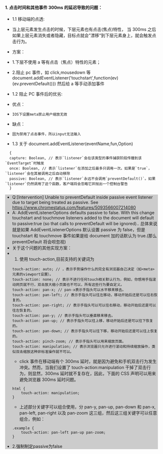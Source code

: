 #### 1. 点击时间和其他事件 300ms 的延迟导致的问题：

- 1.1 移动端的点透:
- 当上层元素发生点击的时候，下层元素也有点击(焦点)特性， 当 300ms 之后如果上层元素消失或者隐藏，目标点就会”漂移“到下层元素身上，就会触发点击行为。

- 方案：

- 1.下层不使用 a 等有点击（焦点）特性的元素；
- 2.阻止 pc 事件，如 click,mousedown 等
  document.addEventListener('touchstart',function(ev){ev.preventDefault()})
  然后给 a 等手动添加事件

- 1.2 阻止 PC 事件后的优劣:
- 优点：
-     IOS下设置meta禁止用户缩放无效

- 缺点：
-     因为禁用了点击事件，所以input无法输入

- 1.3 关于 document.addEventListener(eventName,fun,Option)

```
  {
  capture: Boolean, // 表示`listener`会在该类型的事件捕获阶段传播到该`EventTarget`时触发
  once: Boolean, // 表示`listener`在添加之后最多只调用一次。如果是`true`，`listener`会在其被调用之后自动移除
  passive: Boolean, // 表示`listener`永远不会调用`preventDefault()`。如果`listener`仍然调用了这个函数，客户端将会忽略它并抛出一个控制台警告
  }
```

<div style="background:#ccc">

- Q:[Intervention] Unable to preventDefault inside passive event listener due to target being treated as passive. See https://www.chromestatus.com/features/5093566007214080
- A: AddEventListenerOptions defaults passive to false. With this change touchstart and touchmove listeners added to the document will default to passive:true (so that calls to preventDefault will be ignored)..
  总体来说就是如果 AddEventListenerOptions 默认设置 passive 为 false，但是 touchstart 和 touchmove 事件如果是给 document 加的话默认为 true.(那么 preventDefault 将会呗忽视)
- 关于这个问题的其他实现方案：
- 1. 使用 touch-action,目前支持的关键词为
  ```
  touch-action: auto; // ，表示手势操作什么的完全有浏览器自己决定（如<meta>元素的viewport设置）。
  touch-action: none; // 表示不进行任何touch相关默认行为，例如，你想用手指滚动网页就不行，双击放大缩小页面也不可以，所有这些行为要自定义。
  touch-action: pan-x; // pan-x表示手指头可以水平移来移去。
  touch-action: pan-left; // 表示手指头可以往左移动，移动开始后还是可以往右恢复的。
  touch-action: pan-right; // 表示手指头可以可以往右移动，移动开始后还是可以往左恢复的。
  touch-action: pan-y; // 表示手指头可以垂直移来移去。
  touch-action: pan-up; // 表示手指头可以往上移，移动开始后还是可以往下恢复的。
  touch-action: pan-down; // 表示手指头可以往下移，移动开始后还是可以往上恢复的。
  touch-action: pinch-zoom; // 表示手指头可以用来缩放页面。
  touch-action: manipulation; // 表示浏览器只允许进行滚动和持续缩放操作，类似双击缩放这种非标准操作就不可以。
  ```
  - click 事件在移动端有个 300ms 延时，就是因为避免和手机双击行为发生冲突。然而，当我们设置了 touch-action:manipulation 干掉了双击行为，则显然，300ms 延时就不复存在，因此，下面的 CSS 声明可以用来避免浏览器 300ms 延时问题。
  ```
  html {
      touch-action: manipulation;
  }
  ```
  - 上述部分关键字可以组合使用，分 pan-y, pan-up, pan-down 和 pan-x, pan-left, pan-right 以及 pan-zoom 这三组，然后这三组关键字可以任意组合，例如：
  ```
  .example {
      touch-action: pan-left pan-up pan-zoom;
  }
  ```
- 2.强制制定passive为false
</div>
